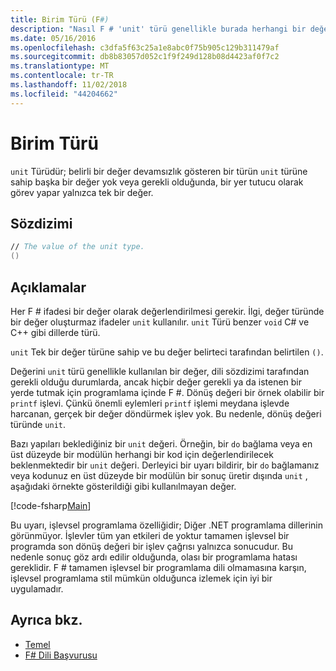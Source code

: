 ```yaml
---
title: Birim Türü (F#)
description: "Nasıl F # 'unit' türü genellikle burada herhangi bir değer gerekli ya da istenen dili sözdizimi tarafından bir değer gereklidir yerde tutmak için kullanılan bilgi edinin."
ms.date: 05/16/2016
ms.openlocfilehash: c3dfa5f63c25a1e8abc0f75b905c129b311479af
ms.sourcegitcommit: db8b83057d052c1f9f249d128b08d4423af0f7c2
ms.translationtype: MT
ms.contentlocale: tr-TR
ms.lasthandoff: 11/02/2018
ms.locfileid: "44204662"
---
```

# <a name="unit-type"></a>Birim Türü

`unit` Türüdür; belirli bir değer devamsızlık gösteren bir türün `unit` türüne sahip başka bir değer yok veya gerekli olduğunda, bir yer tutucu olarak görev yapar yalnızca tek bir değer.

## <a name="syntax"></a>Sözdizimi

```fsharp
// The value of the unit type.
()
```

## <a name="remarks"></a>Açıklamalar

Her F # ifadesi bir değer olarak değerlendirilmesi gerekir. İlgi, değer türünde bir değer oluşturmaz ifadeler `unit` kullanılır. `unit` Türü benzer `void` C# ve C++ gibi dillerde türü.

`unit` Tek bir değer türüne sahip ve bu değer belirteci tarafından belirtilen `()`.

Değerini `unit` türü genellikle kullanılan bir değer, dili sözdizimi tarafından gerekli olduğu durumlarda, ancak hiçbir değer gerekli ya da istenen bir yerde tutmak için programlama içinde F #. Dönüş değeri bir örnek olabilir bir `printf` işlevi. Çünkü önemli eylemleri `printf` işlemi meydana işlevde harcanan, gerçek bir değer döndürmek işlev yok. Bu nedenle, dönüş değeri türünde `unit`.

Bazı yapıları beklediğiniz bir `unit` değeri. Örneğin, bir `do` bağlama veya en üst düzeyde bir modülün herhangi bir kod için değerlendirilecek beklenmektedir bir `unit` değeri. Derleyici bir uyarı bildirir, bir `do` bağlamanız veya kodunuz en üst düzeyde bir modülün bir sonuç üretir dışında `unit` , aşağıdaki örnekte gösterildiği gibi kullanılmayan değer.

[!code-fsharp[Main](../../../samples/snippets/fsharp/lang-ref-1/snippet901.fs)]

Bu uyarı, işlevsel programlama özelliğidir; Diğer .NET programlama dillerinin görünmüyor. İşlevler tüm yan etkileri de yoktur tamamen işlevsel bir programda son dönüş değeri bir işlev çağrısı yalnızca sonucudur. Bu nedenle sonuç göz ardı edilir olduğunda, olası bir programlama hatası gereklidir. F # tamamen işlevsel bir programlama dili olmamasına karşın, işlevsel programlama stil mümkün olduğunca izlemek için iyi bir uygulamadır.

## <a name="see-also"></a>Ayrıca bkz.

- [Temel](primitive-types.md)
- [F# Dili Başvurusu](index.md)
